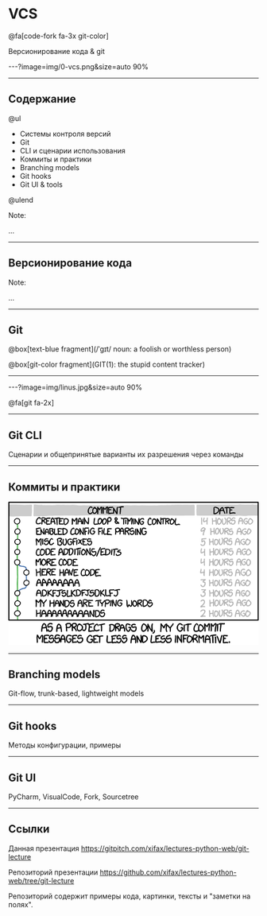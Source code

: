 # VCS

@fa[code-fork fa-3x git-color]

Версионирование кода & git

---?image=img/0-vcs.png&size=auto 90%

---

## Содержание

@ul

- Системы контроля версий
- Git
- CLI и сценарии использования
- Коммиты и практики
- Branching models 
- Git hooks
- Git UI & tools

@ulend

Note:

...

---

## Версионирование кода


Note:

...

---

## Git


@box[text-blue fragment](/ˈgɪt/ noun: a foolish or worthless person)

@box[git-color fragment](GIT(1): the stupid content tracker)

---


<!-- ![Git himself](img/linus.jpg&size=auto 90%) -->

---?image=img/linus.jpg&size=auto 90%

@fa[git fa-2x]

---

##  Git CLI

Сценарии и общепринятые варианты их разрешения через команды


---

## Коммиты и практики


![XKCD example](img/xkcd-commit-messages.png)

---

## Branching models

Git-flow, trunk-based, lightweight models

---

## Git hooks

Методы конфигурации, примеры

---

##  Git UI

PyCharm, VisualCode, Fork, Sourcetree

---

## Ссылки

Данная презентация
https://gitpitch.com/xifax/lectures-python-web/git-lecture

Репозиторий презентации
https://github.com/xifax/lectures-python-web/tree/git-lecture

Репозиторий содержит примеры кода, картинки, тексты и "заметки на полях".
